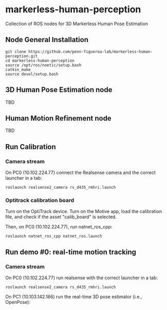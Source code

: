 # markerless-human-perception
Collection of ROS nodes for 3D Markerless Human Pose Estimation 

## Node General Installation

```
git clone https://github.com/penn-figueroa-lab/markerless-human-perception.git
cd markerless-human-perception
source /opt/ros/noetic/setup.bash
catkin_make
source devel/setup.bash
```

## 3D Human Pose Estimation node
TBD

## Human Motion Refinement node
TBD

## Run Calibration

### Camera stream
On PC0 (10.102.224.77) connect the Realsense camera and the correct launcher in a tab:
```
roslaunch realsense2_camera rs_d435_rmhri.launch
```

### Optitrack calibration board
Turn on the OptiTrack device. Turn on the Motive app, load the calibration file, and check if the asset "calib_board" is selected.

Then, on PC0 (10.102.224.77), run natnet_ros_cpp:
```
roslaunch natnet_ros_cpp natnet_ros.launch
```

## Run demo #0: real-time motion tracking

### Camera stream
On PC0 (10.102.224.77) run realsense with the correct launcher in a tab:
```
roslaunch realsense2_camera rs_d435_rmhri.launch
```

On PC1 (10.103.142.166) run the real-time 3D pose estimator (i.e., OpenPose):
```
```
